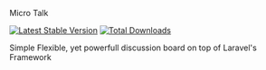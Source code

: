 Micro Talk

[![Latest Stable Version](https://poser.pugx.org/micro/pages/v/stable.png)](https://packagist.org/packages/micro/talk)
[![Total Downloads](https://poser.pugx.org/micro/pages/downloads.png)](https://packagist.org/packages/micro/talk)

Simple Flexible, yet powerfull discussion board on top of Laravel's Framework
